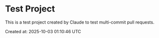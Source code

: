 # Test Project

This is a test project created by Claude to test multi-commit pull requests.

Created at: 2025-10-03 01:10:46 UTC
